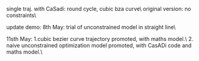 single traj. with CaSadi: round cycle, cubic bza curve\\
original version: no constraints\\

update demo: 8th May: trial of unconstrained model in straight line\\


11sth May: 1.cubic bezier curve trajectory promoted, with maths model.\\
2. naive unconstrained optimization model promoted, with CasADi code and maths model.\\


